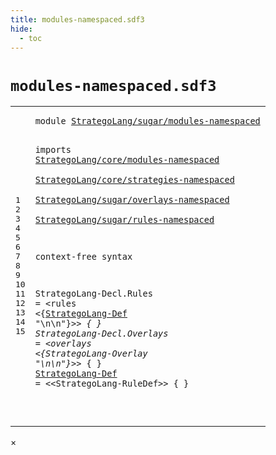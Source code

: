 ```yaml
---
title: modules-namespaced.sdf3
hide:
  - toc
---
```


# `modules-namespaced.sdf3`



[pdmosses/stratego/stratego.lang/src-gen/syntax/StrategoLang/sugar/modules-namespaced.sdf3]: https://github.com/pdmosses/stratego/blob/master/stratego.lang/src-gen/syntax/StrategoLang/sugar/modules-namespaced.sdf3 "The source file on GitHub"

<div class="sdf3"><table class="highlighttable"><tbody><tr><td class="linenos"><div class="linenodiv"><pre><span></span>1
2
3
4
5
6
7
8
9
10
11
12
13
14
15
</pre></div></td>
<td class="code"><pre><code><span class="keyword">module</span> <a href="../main-namespaced.sdf3/#StrategoLang/sugar/modules-namespaced_8_3" id="StrategoLang/sugar/modules-namespaced_1_8" title="Referenced at ../main-namespaced.sdf3 line 8">StrategoLang/sugar/modules-namespaced</a>

<span class="keyword">imports</span>
  <a href="../../core/modules-namespaced.sdf3/#StrategoLang/core/modules-namespaced_1_8" id="StrategoLang/core/modules-namespaced_4_3" title="Defined at ../../core/modules-namespaced.sdf3 line 1">StrategoLang/core/modules-namespaced</a>        
  <a href="../../core/strategies-namespaced.sdf3/#StrategoLang/core/strategies-namespaced_1_8" id="StrategoLang/core/strategies-namespaced_5_3" title="Defined at ../../core/strategies-namespaced.sdf3 line 1">StrategoLang/core/strategies-namespaced</a>        
  <a href="../overlays-namespaced.sdf3/#StrategoLang/sugar/overlays-namespaced_1_8" id="StrategoLang/sugar/overlays-namespaced_6_3" title="Defined at ../overlays-namespaced.sdf3 line 1">StrategoLang/sugar/overlays-namespaced</a>        
  <a href="../rules-namespaced.sdf3/#StrategoLang/sugar/rules-namespaced_1_8" id="StrategoLang/sugar/rules-namespaced_7_3" title="Defined at ../rules-namespaced.sdf3 line 1">StrategoLang/sugar/rules-namespaced</a>

<span class="keyword">context-free syntax</span>

  <span id="StrategoLang-Decl_11_3" title="Not referenced">StrategoLang-Decl</span>.<span class="cons_Constructor"><span id="Rules_11_21" title="Not referenced">Rules</span></span> = &lt;<span class="cons_String">rules</span>
  &lt;{<a href="#StrategoLang-Def_15_3" id="StrategoLang-Def_12_5" title="Defined at line 15">StrategoLang-Def</a> <span class="cons_Lit">"\n\n"</span>}*&gt;&gt; { }
  <span id="StrategoLang-Decl_13_3" title="Not referenced">StrategoLang-Decl</span>.<span class="cons_Constructor"><span id="Overlays_13_21" title="Not referenced">Overlays</span></span> = &lt;<span class="cons_String">overlays</span>
  &lt;{StrategoLang-Overlay <span class="cons_Lit">"\n\n"</span>}*&gt;&gt; { }
  <a href="#StrategoLang-Def_12_5" id="StrategoLang-Def_15_3" title="Referenced at line 12">StrategoLang-Def</a> = &lt;&lt;StrategoLang-RuleDef&gt;&gt; { }

</code></pre></td></tr></tbody></table></div>

<div id="modal">
  <div id="modal-content">
    <span id="modal-close">&times;</span>
    <h2 id="modal-h2"></h2>
    <p  id="modal-p"></p>
    <ul id="modal-ul"></ul>
  </div>
</div>
